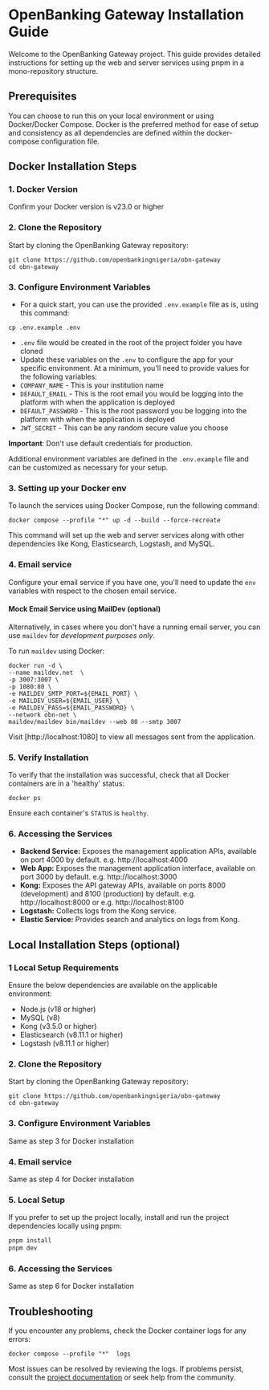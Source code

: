 # OpenBanking Gateway Installation Guide  
 
Welcome to the OpenBanking Gateway project. This guide provides detailed instructions for setting up the web and server services using pnpm in a mono-repository structure.  
 
## Prerequisites  
 
You can choose to run this on your local environment or using Docker/Docker Compose. Docker is the preferred method for ease of setup and consistency as all dependencies are defined within the docker-compose configuration file.  
 
## Docker Installation Steps  

### 1. Docker Version
  Confirm your Docker version is v23.0 or higher
 
### 2. Clone the Repository  
 
Start by cloning the OpenBanking Gateway repository:  
 
```shell  
git clone https://github.com/openbankingnigeria/obn-gateway
cd obn-gateway  
```  
 
### 3. Configure Environment Variables  
 
 -  For a quick start, you can use the provided `.env.example` file as is, using this command:
```shell  
cp .env.example .env  
```  
  -  `.env` file would be created in the root of the project folder you have cloned
  - Update these variables on the `.env` to configure the app for your specific environment. At a minimum, you'll need to provide values for the following variables:  
- `COMPANY_NAME`  - This is your institution name
- `DEFAULT_EMAIL`  - This is the root email you would be logging into the platform with when the application is deployed
- `DEFAULT_PASSWORD`  - This is the root password you be logging into the platform with when the application is deployed
- `JWT_SECRET`  - This can be any random secure value you choose

**Important**: Don't use default credentials for production.  
 
Additional environment variables are defined in the `.env.example` file and can be customized as necessary for your setup.  
 
### 3. Setting up your Docker env
 
To launch the services using Docker Compose, run the following command:  
 
```shell  
docker compose --profile "*" up -d --build --force-recreate  
```  
This command will set up the web and server services along with other dependencies like Kong, Elasticsearch, Logstash, and MySQL.  
 
### 4. Email service  
 
Configure your email service if you have one, you'll need to update the `env` variables with respect to the chosen email service.
 
#### Mock Email Service using MailDev (optional)  
 
Alternatively, in cases where you don't have a running email server, you can use `maildev` for *development purposes only*.
 
To run `maildev` using Docker:  
 
```shell  
docker run -d \  
--name maildev.net  \  
-p 3007:3007 \  
-p 1080:80 \  
-e MAILDEV_SMTP_PORT=${EMAIL_PORT} \  
-e MAILDEV_USER=${EMAIL_USER} \  
-e MAILDEV_PASS=${EMAIL_PASSWORD} \  
--network obn-net \  
maildev/maildev bin/maildev --web 80 --smtp 3007  
```  
Visit [http://localhost:1080] to view all messages sent from the application.  
 
  ### 5. Verify Installation  
To verify that the installation was successful, check that all Docker containers are in a 'healthy' status:  
 
```shell  
docker ps  
```  
Ensure each container's `STATUS` is `healthy`.  

### 6. Accessing the Services  

- **Backend Service:** Exposes the management application APIs, available on port 4000 by default.  e.g. http://localhost:4000
- **Web App:** Exposes the management application interface, available on port 3000 by default.  e.g. http://localhost:3000
- **Kong:** Exposes the API gateway APIs, available on ports 8000 (development) and 8100 (production) by default.  e.g. http://localhost:8000 or e.g. http://localhost:8100
- **Logstash:** Collects logs from the Kong service.  
- **Elastic Service:** Provides search and analytics on logs from Kong.  

## Local Installation Steps (optional)
 
### 1 Local Setup Requirements
Ensure the below dependencies are available on the applicable environment:
- Node.js (v18 or higher)  
- MySQL (v8)  
- Kong (v3.5.0 or higher)  
- Elasticsearch (v8.11.1 or higher)  
- Logstash (v8.11.1 or higher)  

### 2. Clone the Repository  
Start by cloning the OpenBanking Gateway repository:  
 
```shell  
git clone https://github.com/openbankingnigeria/obn-gateway
cd obn-gateway  
```
### 3. Configure Environment Variables  
Same as step 3 for Docker installation
### 4. Email service  
Same as step 4 for Docker installation
### 5. Local Setup
If you prefer to set up the project locally, install and run the project dependencies locally using pnpm:  
 
```bash  
pnpm install  
pnpm dev  
```  
### 6. Accessing the Services  
Same as step 6 for Docker installation

## Troubleshooting  
 
If you encounter any problems, check the Docker container logs for any errors:  
 
```shell  
docker compose --profile "*"  logs  
```  
Most issues can be resolved by reviewing the logs. If problems persist, consult the [project documentation](https://docs.google.com/document/d/17clf2IJ0nr0XdXWFL9S9POgsFPmUOwTlqeJnkyxzkQc/edit?usp=sharing) or seek help from the community.